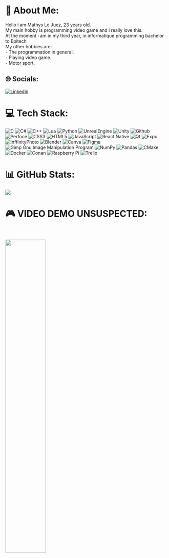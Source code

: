 # 💫 About Me:
Hello i am Mathys Le Juez, 23 years old.<br>My main hobby is programming video game and i really love this.<br>At the moment i am in my third year, in informatique programming bachelor to Epitech<br>My other hobbies are:<br>- The programmation in general.<br>- Playing video game.<br>- Motor sport.


## 🌐 Socials:
[![LinkedIn](https://img.shields.io/badge/LinkedIn-%230077B5.svg?logo=linkedin&logoColor=white)](https://linkedin.com/in/mathys-le-juez-87701b199)
# 💻 Tech Stack:
![C](https://img.shields.io/badge/c-%2300599C.svg?style=flat&logo=c&logoColor=white) ![C#](https://img.shields.io/badge/c%23-%23239120.svg?style=flat&logo=c-sharp&logoColor=white) ![C++](https://img.shields.io/badge/c++-%2300599C.svg?style=flat&logo=c%2B%2B&logoColor=white) ![Lua](https://img.shields.io/badge/lua-%232C2D72.svg?style=flat&logo=lua&logoColor=white) ![Python](https://img.shields.io/badge/python-3670A0?style=flat&logo=python&logoColor=ffdd54) ![UnrealEngine](https://img.shields.io/badge/UE-%2320232a.svg?style=flat&logo=UnrealEngine&logoColor=white) ![Unity](https://img.shields.io/badge/unity-%23F5792A.svg?style=flat&logo=Unity&logoColor=white) ![Github](https://img.shields.io/badge/Github-%2320232a.svg?style=flat&logo=Github&logoColor=white) ![Perfoce](https://img.shields.io/badge/Perforce-%23013243.svg?style=flat&logo=Perforce&logoColor=white) ![CSS3](https://img.shields.io/badge/css3-%231572B6.svg?style=flat&logo=css3&logoColor=white) ![HTML5](https://img.shields.io/badge/html5-%23E34F26.svg?style=flat&logo=html5&logoColor=white) ![JavaScript](https://img.shields.io/badge/javascript-%23323330.svg?style=flat&logo=javascript&logoColor=%23F7DF1E) ![React Native](https://img.shields.io/badge/react_native-%2320232a.svg?style=flat&logo=react&logoColor=%2361DAFB) ![Qt](https://img.shields.io/badge/Qt-%23217346.svg?style=flat&logo=Qt&logoColor=white) ![Expo](https://img.shields.io/badge/expo-1C1E24?style=flat&logo=expo&logoColor=#D04A37) ![InffinityPhoto](https://img.shields.io/badge/AffinityPhoto-%23150458.svg?style=flat&logo=AffinityPhoto&logoColor=white) ![Blender](https://img.shields.io/badge/blender-%23F5792A.svg?style=flat&logo=blender&logoColor=white) ![Canva](https://img.shields.io/badge/Canva-%2300C4CC.svg?style=flat&logo=Canva&logoColor=white) 	![Figma](https://img.shields.io/badge/figma-%23F24E1E.svg?style=flat&logo=figma&logoColor=white) ![Gimp Gnu Image Manipulation Program](https://img.shields.io/badge/Gimp-657D8B?style=flat&logo=gimp&logoColor=FFFFFF) ![NumPy](https://img.shields.io/badge/numpy-%23013243.svg?style=flat&logo=numpy&logoColor=white) ![Pandas](https://img.shields.io/badge/pandas-%23150458.svg?style=flat&logo=pandas&logoColor=white) ![CMake](https://img.shields.io/badge/CMake-%23008FBA.svg?style=flat&logo=cmake&logoColor=white) ![Docker](https://img.shields.io/badge/docker-%230db7ed.svg?style=flat&logo=docker&logoColor=white) ![Conan](https://img.shields.io/badge/Conan-f99CB.svg?style=flat&logo=Conan&logoColor=white) ![Raspberry Pi](https://img.shields.io/badge/-RaspberryPi-C51A4A?style=flat&logo=Raspberry-Pi) ![Trello](https://img.shields.io/badge/Trello-%23026AA7.svg?style=flat&logo=Trello&logoColor=white)

# 📊 GitHub Stats:
![](https://github-readme-streak-stats.herokuapp.com/?user=le-juez-mathys&theme=onedark&hide_border=true)<br/>

# 🎮 VIDEO DEMO UNSUSPECTED:
<br><br>
[<img src="https://i.ytimg.com/vi/Hc79sDi3f0U/maxresdefault.jpg" width="50%">](https://www.youtube.com/watch?v=2A5-clmECG4 "Demo Unsuspected")

